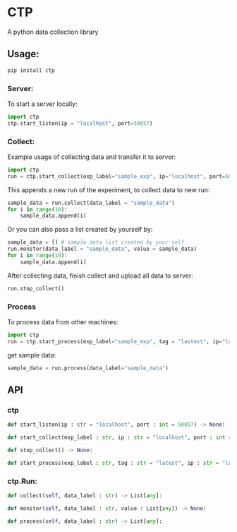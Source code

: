 # CTP
A python data collection library 
## Usage:
```python
pip install ctp
```
### Server:
To start a server locally:
```python
import ctp
ctp.start_listen(ip = "localhost", port=50057)
```
### Collect:
Example usage of collecting data and transfer it to server:
```python
import ctp
run = ctp.start_collect(exp_label="sample_exp", ip="localhost", port=50057)
```
This appends a new run of the experiment, to collect data to new run:
```python
sample_data = run.collect(data_label = "sample_data")
for i in range(10):
    sample_data.append(i)
```
Or you can also pass a list created by yourself by:
```python
sample_data = [] # sample data list created by your self
run.monitor(data_label = "sample_data", value = sample_data)
for i in range(10):
    sample_data.append(i)
```
After collecting data, finish collect and upload all data to server:
```python
run.stop_collect()
```

### Process
To process data from other machines:
```python
import ctp
run = ctp.start_process(exp_label="sample_exp", tag = "lastest", ip="localhost", port=50057)
```
get sample data:
```python
sample_data = run.process(data_label="sample_data")
```
## API
### ctp
```python
def start_listen(ip : str = "localhost", port : int = 50057) -> None:

def start_collect(exp_label : str, ip : str = "localhost", port : int = 50057) -> ctp.Run:

def stop_collect() -> None:

def start_process(exp_label : str, tag : str = "latest", ip : str = "localhost", port : int = 50057) -> ctp.Run:
```
### ctp.Run:
```python
def collect(self, data_label : str) -> List[any]:

def monitor(self, data_label : str, value : List[any]) -> None:

def process(self, data_label : str) -> List[any]:
```
